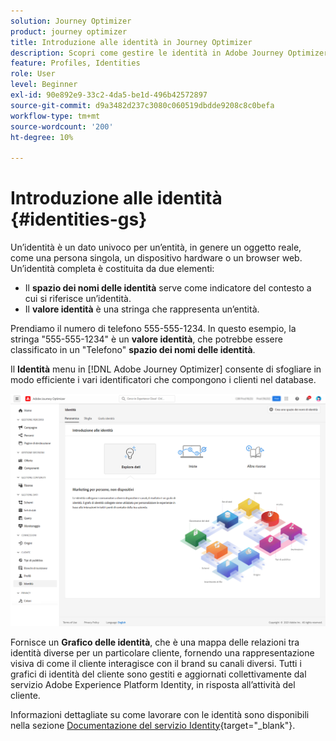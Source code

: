 ```yaml
---
solution: Journey Optimizer
product: journey optimizer
title: Introduzione alle identità in Journey Optimizer
description: Scopri come gestire le identità in Adobe Journey Optimizer
feature: Profiles, Identities
role: User
level: Beginner
exl-id: 90e892e9-33c2-4da5-be1d-496b42572897
source-git-commit: d9a3482d237c3080c060519dbdde9208c8c0befa
workflow-type: tm+mt
source-wordcount: '200'
ht-degree: 10%

---
```


# Introduzione alle identità {#identities-gs}

Un’identità è un dato univoco per un’entità, in genere un oggetto reale, come una persona singola, un dispositivo hardware o un browser web. Un’identità completa è costituita da due elementi:

* Il **spazio dei nomi delle identità** serve come indicatore del contesto a cui si riferisce un’identità.
* Il **valore identità** è una stringa che rappresenta un’entità.

Prendiamo il numero di telefono 555-555-1234. In questo esempio, la stringa &quot;555-555-1234&quot; è un **valore identità**, che potrebbe essere classificato in un &quot;Telefono&quot; **spazio dei nomi delle identità**.

Il **Identità** menu in [!DNL Adobe Journey Optimizer] consente di sfogliare in modo efficiente i vari identificatori che compongono i clienti nel database.

![](assets/identities-home.png)

Fornisce un **Grafico delle identità**, che è una mappa delle relazioni tra identità diverse per un particolare cliente, fornendo una rappresentazione visiva di come il cliente interagisce con il brand su canali diversi. Tutti i grafici di identità del cliente sono gestiti e aggiornati collettivamente dal servizio Adobe Experience Platform Identity, in risposta all’attività del cliente.

Informazioni dettagliate su come lavorare con le identità sono disponibili nella sezione [Documentazione del servizio Identity](https://experienceleague.adobe.com/docs/experience-platform/identity/home.html?lang=it){target="_blank"}.
